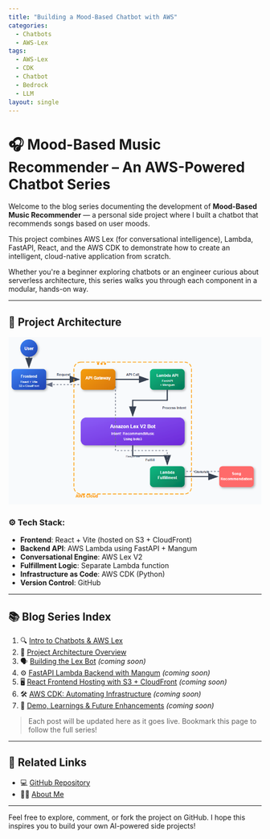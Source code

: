 ```yaml
---
title: "Building a Mood-Based Chatbot with AWS"
categories:
  - Chatbots
  - AWS-Lex
tags:
  - AWS-Lex
  - CDK
  - Chatbot
  - Bedrock
  - LLM
layout: single
---
```


# 🎧 Mood-Based Music Recommender – An AWS-Powered Chatbot Series

Welcome to the blog series documenting the development of **Mood-Based Music Recommender** — a personal side project where I built a chatbot that recommends songs based on user moods.

This project combines AWS Lex (for conversational intelligence), Lambda, FastAPI, React, and the AWS CDK to demonstrate how to create an intelligent, cloud-native application from scratch.

Whether you're a beginner exploring chatbots or an engineer curious about serverless architecture, this series walks you through each component in a modular, hands-on way.

---

## 🔧 Project Architecture

![Architecture Diagram](/assets/images/mood_based_music_recommender/architecture.png)

### ⚙️ Tech Stack:
- **Frontend**: React + Vite (hosted on S3 + CloudFront)
- **Backend API**: AWS Lambda using FastAPI + Mangum
- **Conversational Engine**: AWS Lex V2
- **Fulfillment Logic**: Separate Lambda function
- **Infrastructure as Code**: AWS CDK (Python)
- **Version Control**: GitHub

---

## 📚 Blog Series Index

1. 🔍 [Intro to Chatbots & AWS Lex](https://debabrot.github.io/chatbots/aws%20lex/intro-to-chatbots/)
2. 🧱 [Project Architecture Overview](https://debabrot.github.io/chatbots/aws%20lex/project-architecture-overview/)
3. 🗣️ [Building the Lex Bot](#) *(coming soon)*
4. ⚙️ [FastAPI Lambda Backend with Mangum](#) *(coming soon)*
5. 🖥️ [React Frontend Hosting with S3 + CloudFront](#) *(coming soon)*
6. 🛠️ [AWS CDK: Automating Infrastructure](#) *(coming soon)*
7. 🎥 [Demo, Learnings & Future Enhancements](#) *(coming soon)*

> Each post will be updated here as it goes live. Bookmark this page to follow the full series!

---

## 🔗 Related Links

- 💻 [GitHub Repository](https://github.com/debabrot/mood-based-music-recommender-chatbot)
- 👨‍💻 [About Me](https://debabrot.github.io/about/)

---

Feel free to explore, comment, or fork the project on GitHub. I hope this inspires you to build your own AI-powered side projects!

